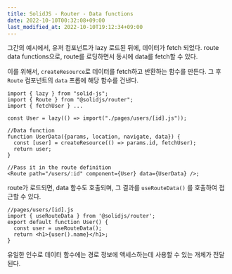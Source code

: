 ```yaml
---
title: SolidJS - Router - Data functions
date: 2022-10-10T00:32:08+09:00
last_modified_at: 2022-10-10T19:12:34+09:00
---
```


그간의 예시에서, 유저 컴포넌트가 lazy 로드된 뒤에, 데이터가 fetch 되었다. route data functions으로, route를 로딩하면서 동시에 data를 fetch할 수 있다.

이를 위해서, `createResource`로 데이터를 fetch하고 반환하는 함수를 만든다. 그 후 `Route` 컴포넌트의 `data` 프롭에 해당 함수를 건낸다.

```tsx
import { lazy } from "solid-js";
import { Route } from "@solidjs/router";
import { fetchUser } ... 

const User = lazy(() => import("./pages/users/[id].js"));

//Data function
function UserData({params, location, navigate, data}) {
  const [user] = createResource(() => params.id, fetchUser);
  return user;
}

//Pass it in the route definition
<Route path="/users/:id" component={User} data={UserData} />;
```

route가 로드되면, data 함수도 호출되며, 그 결과를 `useRouteData()` 를 호출하여 접근할 수 있다.

```tsx
//pages/users/[id].js
import { useRouteData } from '@solidjs/router';
export default function User() {
  const user = useRouteData();
  return <h1>{user().name}</h1>;
}
```

유일한 인수로 데이터 함수에는 경로 정보에 액세스하는데 사용할 수 있는 개체가 전달된다.